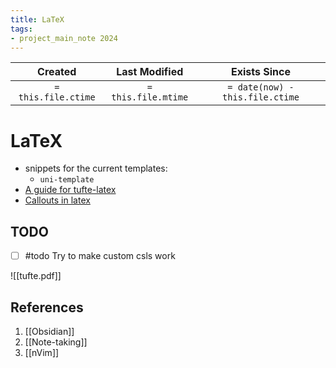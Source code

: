 ```yaml
---
title: LaTeX
tags:
- project_main_note 2024
---
```

|     Created      |  Last Modified   |       Exists Since        |
|:----------------:|:----------------:|:----------------:|
| `= this.file.ctime` | `= this.file.mtime` | `= date(now) - this.file.ctime`|

# LaTeX
- snippets for the current templates:
	- `uni-template`
- [A guide for tufte-latex](https://www.overleaf.com/project/663f8d341c8095115e560695)
- [Callouts in latex](https://tex.stackexchange.com/questions/687578/source-for-admonition-callout)

## TODO
- [ ] #todo Try to make custom csls work

![[tufte.pdf]]
## References
1. [[Obsidian]]
2. [[Note-taking]]
3. [[nVim]]
